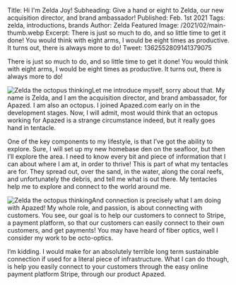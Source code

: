 Title: Hi I'm Zelda Joy!
Subheading: Give a hand or eight to Zelda, our new acquisition director, and brand ambassador!
Published: Feb. 1st 2021
Tags: zelda, introductions, brands
Author: Zelda
Featured Image: /2021/02/main-thumb.webp
Excerpt: There is just so much to do, and so little time to get it done! You would think with eight arms, I would be eight times as productive. It turns out, there is always more to do!
Tweet: 1362552809141379075

There is just so much to do, and so little time to get it done! You would think with eight arms, I would be eight times as productive. It turns out, there is always more to do!

<img class="float-right w-auto h-40" src="http://apazed.test/_pages/images/2021/02/credit-card-thumb.webp" alt="Zelda the octopus thinking" />Let me introduce myself, sorry about that. My name is Zelda, and I am the acquisition director, and brand ambassador, for Apazed. I am also an octopus. I joined Apazed.com early on in the development stages. Now, I will admit, most would think that an octopus working for Apazed is a strange circumstance indeed, but it really goes hand in tentacle.

One of the key components to my lifestyle, is that I’ve got the ability to explore. Sure, I will set up my new homebase den on the seafloor, but then I’ll explore the area. I need to know every bit and piece of information that I can about where I am at, in order to thrive! This is part of what my tentacles are for. They spread out, over the sand, in the water, along the coral reefs, and unfortunately the debris, and tell me what is out there. My tentacles help me to explore and connect to the world around me. 


<img class="float-left w-auto h-40" src="http://apazed.test/_pages/images/2021/02/thinking-thumb.webp" alt="Zelda the octopus thinking" />And connection is precisely what I am doing with Apazed! My whole role, and passion, is about connecting with customers. You see, our goal is to help our customers to connect to Stripe, a payment platform, so that our customers can easily connect to their own customers, and get payments! You may have heard of fiber optics, well I consider my work to be octo-optics.

I’m kidding. I would make for an absolutely terrible long term sustainable connection if used for a literal piece of infrastructure. What I can do though, is help you easily connect to your customers through the easy online payment platform Stripe, through our product Apazed.
